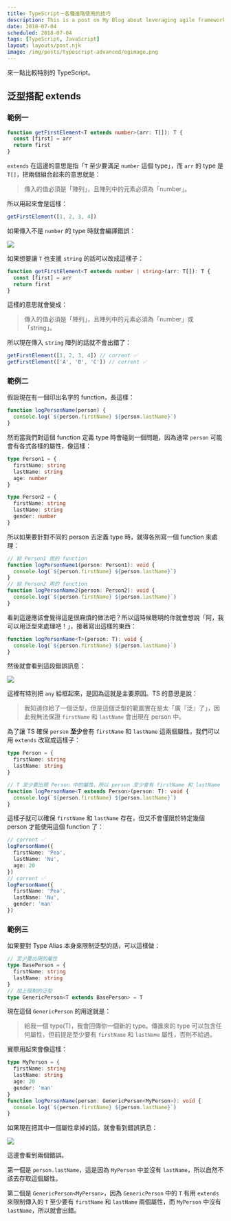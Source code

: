 ```yaml
---
title: TypeScript－各種進階使用的技巧
description: This is a post on My Blog about leveraging agile frameworks.
date: 2018-07-04
scheduled: 2018-07-04
tags: [TypeScript, JavaScript]
layout: layouts/post.njk
image: /img/posts/typescript-advanced/ogimage.png
---
```


<!-- summary -->

來一點比較特別的 TypeScript。

<!-- summary -->

## 泛型搭配 extends

### 範例一

```typescript
function getFirstElement<T extends number>(arr: T[]): T {
  const [first] = arr
  return first
}
```

`extends` 在這邊的意思是指「`T` 至少要滿足 `number` 這個 type」，而 `arr` 的 type 是 `T[]`，把兩個組合起來的意思就是：

> 傳入的值必須是「陣列」，且陣列中的元素必須為「number」。

所以用起來會是這樣：

```typescript
getFirstElement([1, 2, 3, 4])
```

如果傳入不是 `number` 的 type 時就會編譯錯誤：

![](https://i.imgur.com/c6slnuY.png)

如果想要讓 `T` 也支援 `string` 的話可以改成這樣子：

```typescript
function getFirstElement<T extends number | string>(arr: T[]): T {
  const [first] = arr
  return first
}
```

這樣的意思就會變成：

> 傳入的值必須是「陣列」，且陣列中的元素必須為「number」或「string」。

所以現在傳入 `string` 陣列的話就不會出錯了：

```typescript
getFirstElement([1, 2, 3, 4]) // corrent ✅
getFirstElement(['A', 'B', 'C']) // corrent ✅
```

### 範例二

假設現在有一個印出名字的 function，長這樣：

```typescript
function logPersonName(person) {
  console.log(`${person.firstName} ${person.lastName}`)
}
```

然而當我們對這個 function 定義 type 時會碰到一個問題，因為通常 `person` 可能會有各式各樣的屬性，像這樣：

```typescript
type Person1 = {
  firstName: string
  lastName: string
  age: number
}

type Person2 = {
  firstName: string
  lastName: string
  gender: number
}
```

所以如果要針對不同的 person 去定義 type 時，就得各別寫一個 function 來處理：

```typescript
// 給 Person1 用的 function
function logPersonName1(person: Person1): void {
  console.log(`${person.firstName} ${person.lastName}`)
}
// 給 Person2 用的 function
function logPersonName2(person: Person2): void {
  console.log(`${person.firstName} ${person.lastName}`)
}
```

看到這邊應該會覺得這是很麻煩的做法吧？所以這時候聰明的你就會想說「阿，我可以用泛型來處理吧！」，接著寫出這樣的東西：

```typescript
function logPersonName<T>(person: T): void {
  console.log(`${person.firstName} ${person.lastName}`)
}
```

然後就會看到這段錯誤訊息：

![](https://i.imgur.com/cFEmCK3.png)

這裡有特別把 `any` 給框起來，是因為這就是主要原因。TS 的意思是說：

> 我知道你給了一個泛型，但是這個泛型的範圍實在是太「廣『泛』了」，因此我無法保證 `firstName` 和 `lastName` 會出現在 person 中。

為了讓 TS 確保 `person` **至少**會有 `firstName` 和 `lastName` 這兩個屬性，我們可以用 `extends` 改寫成這樣子：

```typescript
type Person = {
  firstName: string
  lastName: string
}

// T 至少要出現 Person 中的屬性，所以 person 至少會有 firstName 和 lastName
function logPersonName<T extends Person>(person: T): void {
  console.log(`${person.firstName} ${person.lastName}`)
}
```

這樣子就可以確保 `firstName` 和 `lastName` 存在，但又不會僅限於特定幾個 person 才能使用這個 function 了：

```typescript
// corrent ✅
logPersonName({
  firstName: 'Pea',
  lastName: 'Nu',
  age: 20
})
// corrent ✅
logPersonName({
  firstName: 'Pea',
  lastName: 'Nu',
  gender: 'man'
})
```

### 範例三

如果要對 Type Alias 本身來限制泛型的話，可以這樣做：

```typescript
// 至少要出現的屬性
type BasePerson = {
  firstName: string
  lastName: string
}
// 加上限制的泛型
type GenericPerson<T extends BasePerson> = T
```

現在這個 `GenericPerson` 的用途就是：

> 給我一個 type(T)，我會回傳你一個新的 type。傳進來的 type 可以包含任何屬性，但前提是至少要有 `firstName` 和 `lastName` 屬性，否則不給過。

實際用起來會像這樣：

```typescript
type MyPerson = {
  firstName: string
  lastName: string
  age: 20
  gender: 'man'
}
function logPersonName(person: GenericPerson<MyPerson>): void {
  console.log(`${person.firstName} ${person.lastName}`)
}
```

如果現在把其中一個屬性拿掉的話，就會看到錯誤訊息：

![](https://i.imgur.com/xwQcGKu.png)

這邊會看到兩個錯誤。

第一個是 `person.lastName`，這是因為 `MyPerson` 中並沒有 `lastName`，所以自然不該去存取這個屬性。

第二個是 `GenericPerson<MyPerson>`，因為 `GenericPerson` 中的 `T` 有用 `extends` 來限制傳入的 `T` 至少要有 `firstName` 和 `lastName` 兩個屬性，而 `MyPerson` 中沒有 `lastName`，所以就會出錯。

